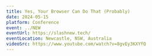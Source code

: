 ```yaml
---
title: Yes, Your Browser Can Do That (Probably)
date: 2024-05-15
platform: Conference
event: ../NEW
eventUrl: https://slashnew.tech/
eventLocation: Newcastle, NSW, Australia
videoSrc: https://www.youtube.com/watch?v=8gvEy3KXYfQ
---
```

